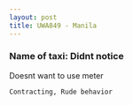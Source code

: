 ```yaml
---
layout: post
title: UWA849 - Manila
---
```


### Name of taxi: Didnt notice

Doesnt want to use meter

```Contracting, Rude behavior```
